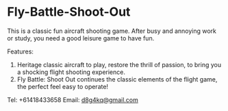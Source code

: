 # Fly-Battle-Shoot-Out

This is a classic fun aircraft shooting game. After busy and annoying work or study, you need a good leisure game to have fun.

Features:
1. Heritage classic aircraft to play, restore the thrill of passion, to bring you a shocking flight shooting experience.
2. Fly Battle: Shoot Out continues the classic elements of the flight game, the perfect feel easy to operate!

Tel: +61418433658
Email: d8g4kq@gmail.com
